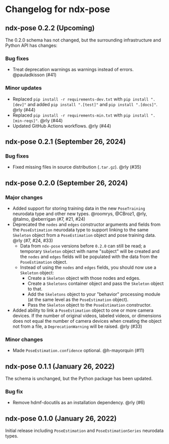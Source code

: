 # Changelog for ndx-pose

## ndx-pose 0.2.2 (Upcoming)

The 0.2.0 schema has not changed, but the surrounding infrastructure and Python API has changes:

### Bug fixes
- Treat deprecation warnings as warnings instead of errors. @pauladkisson (#41)

### Minor updates
- Replaced `pip install -r requirements-dev.txt` with `pip install ".[dev]"` and added `pip install ".[test]"` and `pip install ".[docs]"`. @rly (#44)
- Replaced `pip install -r requirements-min.txt` with `pip install ".[min-reqs]"`. @rly (#44)
- Updated GitHub Actions workflows. @rly (#44)
 
## ndx-pose 0.2.1 (September 26, 2024)

### Bug fixes
- Fixed missing files in source distribution (`.tar.gz`). @rly (#35)

## ndx-pose 0.2.0 (September 26, 2024)

### Major changes
- Added support for storing training data in the new `PoseTraining` neurodata type and other new types.
  @roomrys, @CBroz1, @rly, @talmo, @eberrigan (#7, #21, #24)
- Deprecated the `nodes` and `edges` constructor arguments and fields from the `PoseEstimation` neurodata type to
  support linking to the same `Skeleton` object from a `PoseEstimation` object and pose training data.
  @rly (#7, #24, #33)
  - Data from `ndx-pose` versions before `0.2.0` can still be read; a temporary `Skeleton` object with name 
    "subject" will be created and the `nodes` and `edges` fields will be populated with the data from 
    the `PoseEstimation` object.
  - Instead of using the `nodes` and `edges` fields, you should now use a `Skeleton` object:
    - Create a `Skeleton` object with those nodes and edges.
    - Create a `Skeletons` container object and pass the `Skeleton` object to that.
    - Add the `Skeletons` object to your "behavior" processing module (at the same level as the `PoseEstimation` object).
    - Pass the `Skeleton` object to the `PoseEstimation` constructor.
- Added ability to link a `PoseEstimation` object to one or more camera devices. If the number of original videos,
  labeled videos, or dimensions does not equal the number of camera devices when creating the object not from a file,
  a `DeprecationWarning` will be raised. @rly (#33)

### Minor changes
- Made `PoseEstimation.confidence` optional. @h-mayorquin (#11)

## ndx-pose 0.1.1 (January 26, 2022)

The schema is unchanged, but the Python package has been updated.

### Bug fix
- Remove hdmf-docutils as an installation dependency. @rly (#6)

## ndx-pose 0.1.0 (January 26, 2022)

Initial release including `PoseEstimation` and `PoseEstimationSeries` neurodata types.
